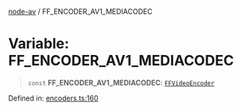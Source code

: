 [node-av](../globals.md) / FF\_ENCODER\_AV1\_MEDIACODEC

# Variable: FF\_ENCODER\_AV1\_MEDIACODEC

> `const` **FF\_ENCODER\_AV1\_MEDIACODEC**: [`FFVideoEncoder`](../type-aliases/FFVideoEncoder.md)

Defined in: [encoders.ts:160](https://github.com/seydx/av/blob/f8631fc881b394300b1479f511d55cf1c370a87f/src/constants/encoders.ts#L160)
